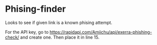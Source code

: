# Phising-finder
Looks to see if given link is a known phising attempt.

For the API key, go to https://rapidapi.com/Amiichu/api/exerra-phishing-check/ and create one. Then place it in line 15.
